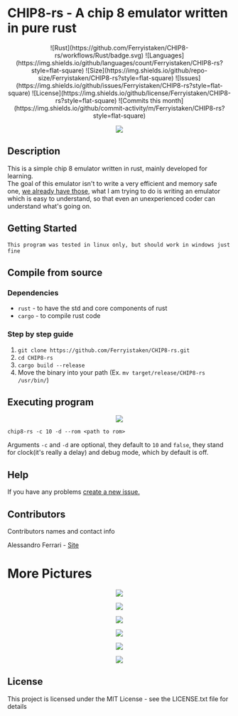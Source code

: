 # CHIP8-rs - A chip 8 emulator written in pure rust

<div align=center>
![Rust](https://github.com/Ferryistaken/CHIP8-rs/workflows/Rust/badge.svg)
![Languages](https://img.shields.io/github/languages/count/Ferryistaken/CHIP8-rs?style=flat-square)
![Size](https://img.shields.io/github/repo-size/Ferryistaken/CHIP8-rs?style=flat-square)
![Issues](https://img.shields.io/github/issues/Ferryistaken/CHIP8-rs?style=flat-square)
![License](https://img.shields.io/github/license/Ferryistaken/CHIP8-rs?style=flat-square)
![Commits this month](https://img.shields.io/github/commit-activity/m/Ferryistaken/CHIP8-rs?style=flat-square)
</div>

<p align="center">
  <img src="https://github.com/Ferryistaken/CHIP8-rs/blob/master/assets/rust-ss.svg?raw=true">
</p>

## Description

This is a simple chip 8 emulator written in rust, mainly developed for learning.  
The goal of this emulator isn't to write a very efficient and memory safe one, [we already have those](https://github.com/jellysquid3/chip8-rs), what I am trying to do is writing an emulator which is easy to understand, so that even an unexperienced coder can understand what's going on.

## Getting Started
`This program was tested in linux only, but should work in windows just fine`

## Compile from source
### Dependencies
* `rust` - to have the std and core components of rust
* `cargo` - to compile rust code

### Step by step guide

1.  `git clone https://github.com/Ferryistaken/CHIP8-rs.git`
2.  `cd CHIP8-rs`
3.  `cargo build --release`
4.  Move the binary into your path (Ex. `mv target/release/CHIP8-rs /usr/bin/`)

## Executing program

<p align="center">
  <img src="https://github.com/Ferryistaken/CHIP8-rs/blob/master/assets/opcode-test-ss.png?raw=true">
</p>

```
chip8-rs -c 10 -d --rom <path to rom>
```

Arguments `-c` and `-d` are optional, they default to `10` and `false`, they stand for clock(it's really a delay) and debug mode, which by default is off.

## Help

If you have any problems [create a new issue.](https://github.com/Ferryistaken/CHIP8-rs/issues/new)

## Contributors

Contributors names and contact info

Alessandro Ferrari - 
[Site](http://ferrry.tk) <br>

# More Pictures

<p align="center">
  <img src="https://github.com/Ferryistaken/CHIP8-rs/blob/master/assets/ibm-logo-ss.png?raw=true">
</p>


<p align="center">
  <img src="https://github.com/Ferryistaken/CHIP8-rs/blob/master/assets/hello-ss.png?raw=true">
</p>


<p align="center">
  <img src="https://github.com/Ferryistaken/CHIP8-rs/blob/master/assets/maze-ss.png?raw=true">
</p>


<p align="center">
  <img src="https://github.com/Ferryistaken/CHIP8-rs/blob/master/assets/zero-ss.png?raw=true">
</p>


<p align="center">
  <img src="https://github.com/Ferryistaken/CHIP8-rs/blob/master/assets/sqrt-ss.png?raw=true">
</p>


<p align="center">
  <img src="https://github.com/Ferryistaken/CHIP8-rs/blob/master/assets/plane-ss.png?raw=true">
</p>


## License

This project is licensed under the MIT License - see the LICENSE.txt file for details
